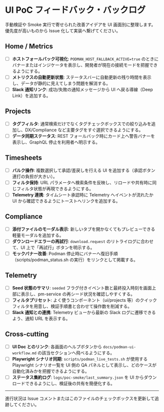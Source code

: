 # UI PoC フィードバック・バックログ

手動検証や Smoke 実行で寄せられた改善アイデアを UI 画面別に整理します。優先度が高いものから Issue 化して実装へ繋げてください。

## Home / Metrics
- [ ] **ホストフォールバック可視化**: `PODMAN_HOST_FALLBACK_ACTIVE=true` のときにバナーまたはインジケータを表示し、開発者が現在の接続モードを把握できるようにする。
- [ ] **メトリクスの自動更新状態**: ステータスバーに自動更新の残り時間を表示し、データが静的に見えてしまう問題を解消する。
- [ ] **Slack 通知リンク**: 成功/失敗の通知メッセージから UI へ戻る導線（Deep Link）を追加する。

## Projects
- [ ] **タグフィルタ**: 通常検索だけでなくタグチェックボックスでの絞り込みを追加し、DX/Compliance など主要タグをすぐ選択できるようにする。
- [ ] **データ同期ステータス**: REST フォールバック時にカード上へ警告バナーを表示し、GraphQL 停止を利用者へ明示する。

## Timesheets
- [ ] **バルク操作**: 複数選択して承認/差戻しを行える UI を追加する（承認ボタン連打の負担が大きい）。
- [ ] **フィルタ保持**: URL パラメータへ検索条件を反映し、リロードや共有時に同じフィルタ状態が再現できるようにする。
- [ ] **Telemetry 連携**: タイムシート承認時に Telemetry へイベントが流れたか UI から確認できるようにトーストへリンクを追加する。

## Compliance
- [ ] **添付ファイルのモーダル表示**: 新しいタブを開かなくてもプレビューできる軽量モーダルを追加する。
- [ ] **ダウンロードエラーの再試行**: `download.request` のリトライログに合わせて、UI 上で「再試行」ボタンを明示する。
- [ ] **モックバナー改善**: Podman 停止時にバナーへ復旧手順（scripts/podman_status.sh の実行）をリンクとして掲載する。

## Telemetry
- [ ] **Seed 状態のサマリ**: `seeded` フラグ付きイベント数と最終投入時刻を画面上部に表示し、pm-service の再シード状況を確認しやすくする。
- [ ] **フィルタプリセット**: よく使うコンポーネント（ui/projects 等）のクイックフィルタを用意し、検証手順書と合わせて操作数を削減する。
- [ ] **Slack 通知との連携**: Telemetry ビューから最新の Slack ログに遷移できるよう、通知 URL を表示する。

## Cross-cutting
- [ ] **UI Doc とのリンク**: 各画面のヘルプボタンから `docs/podman-ui-workflow.md` の該当セクションへ飛べるようにする。
- [ ] **Playwright シナリオ同期**: `scripts/podman_live_tests.sh` が使用する Playwright シナリオ一覧を UI 側の QA パネルとして表示し、どのケースが自動化済みかを把握できるようにする。
- [ ] **ステータス集約ログ**: `logs/poc-smoke/last_summary.json` を UI からダウンロードできるようにし、検証後の共有を簡便化する。

---

進行状況は Issue コメントまたはこのファイルのチェックボックスを更新して追跡してください。
